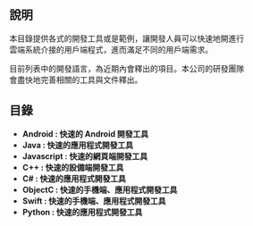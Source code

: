 
## 說明

本目錄提供各式的開發工具或是範例，讓開發人員可以快速地開進行  
雲端系統介接的用戶端程式，進而滿足不同的用戶端需求。
  
目前列表中的開發語言，為近期內會釋出的項目。本公司的研發團隊  
會盡快地完善相關的工具與文件釋出。

## 目錄

- **Android    : 快速的 Android 開發工具**
- **Java       : 快速的應用程式開發工具**
- **Javascript : 快速的網頁端開發工具**
- **C++        : 快速的設備端開發工具**
- **C#         : 快速的應用程式開發工具**
- **ObjectC    : 快速的手機端、應用程式開發工具**
- **Swift      : 快速的手機端、應用程式開發工具**
- **Python     : 快速的應用程式開發工具**
  
